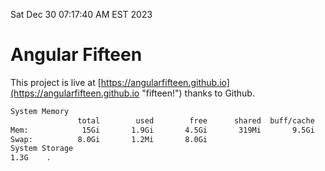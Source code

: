 Sat Dec 30 07:17:40 AM EST 2023

# Angular Fifteen


This project is live at [https://angularfifteen.github.io](https://angularfifteen.github.io "fifteen!") thanks to Github.

```bash
System Memory
               total        used        free      shared  buff/cache   available
Mem:            15Gi       1.9Gi       4.5Gi       319Mi       9.5Gi        13Gi
Swap:          8.0Gi       1.2Mi       8.0Gi
System Storage
1.3G	.
